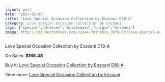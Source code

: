 ```yaml
---
layout: post
date: '2017-02-05'
title: "Love Special Occasion Collection by Enzoani D18-A"
category: Love Special Occasion Collection by Enzoani
tags: ["special","dresses","bridesmaid","unique","enzoani"]
image: http://img.hectodress.com/32844-thickbox_default/love-special-occasion-collection-by-enzoani-d18-a.jpg
---
```

Love Special Occasion Collection by Enzoani D18-A

On Sales: **$168.48**
<a href="https://www.hectodress.com/love-special-occasion-collection-by-enzoani/15059-love-special-occasion-collection-by-enzoani-d18-a.html"><amp-img layout="responsive" width="600" height="600" src="//img.hectodress.com/32844-thickbox_default/love-special-occasion-collection-by-enzoani-d18-a.jpg" alt="Love Special Occasion Collection by Enzoani D18-A 0" /></a>
<a href="https://www.hectodress.com/love-special-occasion-collection-by-enzoani/15059-love-special-occasion-collection-by-enzoani-d18-a.html"><amp-img layout="responsive" width="600" height="600" src="//img.hectodress.com/32845-thickbox_default/love-special-occasion-collection-by-enzoani-d18-a.jpg" alt="Love Special Occasion Collection by Enzoani D18-A 1" /></a>

Buy it: [Love Special Occasion Collection by Enzoani D18-A](https://www.hectodress.com/love-special-occasion-collection-by-enzoani/15059-love-special-occasion-collection-by-enzoani-d18-a.html "Love Special Occasion Collection by Enzoani D18-A")

View more: [Love Special Occasion Collection by Enzoani](https://www.hectodress.com/270-love-special-occasion-collection-by-enzoani "Love Special Occasion Collection by Enzoani")